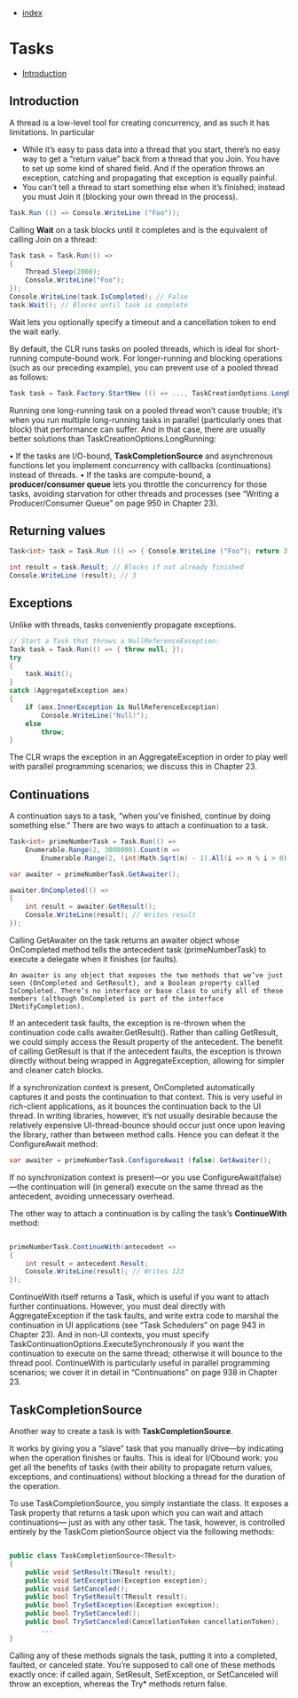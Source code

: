 - [index](https://github.com/KiraDiShira/ConcurrencyAndAsynchrony#concurrency-and-asynchrony)

# Tasks

- [Introduction](#introduction)

## Introduction

A thread is a low-level tool for creating concurrency, and as such it has limitations. In particular

- While it’s easy to pass data into a thread that you start, there’s no easy way to get a “return value” back from a thread that you Join. You have to set up some
kind of shared field. And if the operation throws an exception, catching and propagating that exception is equally painful.
- You can’t tell a thread to start something else when it’s finished; instead you
must Join it (blocking your own thread in the process).

```c#
Task.Run (() => Console.WriteLine ("Foo"));
```

Calling **Wait** on a task blocks until it completes and is the equivalent of calling Join on a thread:

```c#
Task task = Task.Run(() =>
{
    Thread.Sleep(2000);
    Console.WriteLine("Foo");
});
Console.WriteLine(task.IsCompleted); // False
task.Wait(); // Blocks until task is complete
```

Wait lets you optionally specify a timeout and a cancellation token to end the wait early.

By default, the CLR runs tasks on pooled threads, which is ideal for short-running compute-bound work. For longer-running and blocking operations (such as our preceding example), you can prevent use of a pooled thread as follows:

```c#
Task task = Task.Factory.StartNew (() => ..., TaskCreationOptions.LongRunning);
```

Running one long-running task on a pooled thread won’t cause trouble; it’s when you run multiple long-running tasks in parallel (particularly ones that block) that performance can suffer. And in that case, there are usually better solutions than TaskCreationOptions.LongRunning:

• If the tasks are I/O-bound, **TaskCompletionSource** and asynchronous functions let you implement concurrency with callbacks (continuations) instead of threads.
• If the tasks are compute-bound, a **producer/consumer queue** lets you throttle the concurrency for those tasks, avoiding starvation for other threads and processes (see “Writing a Producer/Consumer Queue” on page 950 in Chapter 23).

## Returning values

```c#
Task<int> task = Task.Run (() => { Console.WriteLine ("Foo"); return 3; });
```

```c#
int result = task.Result; // Blocks if not already finished
Console.WriteLine (result); // 3
```

## Exceptions

Unlike with threads, tasks conveniently propagate exceptions. 

```c#
// Start a Task that throws a NullReferenceException:
Task task = Task.Run(() => { throw null; });
try
{
    task.Wait();
}
catch (AggregateException aex)
{
    if (aex.InnerException is NullReferenceException)
        Console.WriteLine("Null!");
    else
        throw;
}
```
The CLR wraps the exception in an AggregateException in order to play well with parallel programming scenarios; we discuss this in Chapter 23.

## Continuations

A continuation says to a task, “when you’ve finished, continue by doing something else.” There are two ways to attach a continuation to a task.

```c#
Task<int> primeNumberTask = Task.Run(() =>
    Enumerable.Range(2, 3000000).Count(n =>
        Enumerable.Range(2, (int)Math.Sqrt(n) - 1).All(i => n % i > 0)));

var awaiter = primeNumberTask.GetAwaiter();

awaiter.OnCompleted(() =>
{
    int result = awaiter.GetResult();
    Console.WriteLine(result); // Writes result
});

```
Calling GetAwaiter on the task returns an awaiter object whose OnCompleted method tells the antecedent task (primeNumberTask) to execute a delegate when it finishes (or faults).

`An awaiter is any object that exposes the two methods that we’ve just seen (OnCompleted and GetResult), and a Boolean property called IsCompleted. There’s no interface or base class to unify all of these members (although OnCompleted is part of the interface INotifyCompletion).`

If an antecedent task faults, the exception is re-thrown when the continuation code calls awaiter.GetResult(). Rather than calling GetResult, we could simply access the Result property of the antecedent. The benefit of calling GetResult is that if the antecedent faults, the exception is thrown directly without being wrapped in AggregateException, allowing for simpler and cleaner catch blocks.

If a synchronization context is present, OnCompleted automatically captures it and posts the continuation to that context. This is very useful in rich-client applications, as it bounces the continuation back to the UI thread. In writing libraries, however, it’s not usually desirable because the relatively expensive UI-thread-bounce should occur just once upon leaving the library, rather than between method calls. Hence you can defeat it the ConfigureAwait method:

```c#
var awaiter = primeNumberTask.ConfigureAwait (false).GetAwaiter();
```

If no synchronization context is present—or you use ConfigureAwait(false)—the continuation will (in general) execute on the same thread as the antecedent, avoiding unnecessary overhead.

The other way to attach a continuation is by calling the task’s **ContinueWith** method:

```c#

primeNumberTask.ContinueWith(antecedent =>
{
    int result = antecedent.Result;
    Console.WriteLine(result); // Writes 123
});

```

ContinueWith itself returns a Task, which is useful if you want to attach further continuations. However, you must deal directly with AggregateException if the task faults, and write extra code to marshal the continuation in UI applications (see “Task Schedulers” on page 943 in Chapter 23). And in non-UI contexts, you must specify TaskContinuationOptions.ExecuteSynchronously if you want the continuation to execute on the same thread; otherwise it will bounce to the thread pool. ContinueWith is particularly useful in parallel programming scenarios; we cover it in detail in “Continuations” on page 938 in Chapter 23.

## TaskCompletionSource

Another way to create a task is with **TaskCompletionSource**. 

It works by giving you a “slave” task that you manually drive—by indicating when the operation finishes or faults. This is ideal for I/Obound work: you get all the benefits of tasks (with their ability to propagate return values, exceptions, and continuations) without blocking a thread for the duration of the operation.

To use TaskCompletionSource, you simply instantiate the class. It exposes a Task property that returns a task upon which you can wait and attach continuations— just as with any other task. The task, however, is controlled entirely by the TaskCom pletionSource object via the following methods:

```c#

public class TaskCompletionSource<TResult>
{
    public void SetResult(TResult result);
    public void SetException(Exception exception);
    public void SetCanceled();
    public bool TrySetResult(TResult result);
    public bool TrySetException(Exception exception);
    public bool TrySetCanceled();
    public bool TrySetCanceled(CancellationToken cancellationToken);
        ...
}

```

Calling any of these methods signals the task, putting it into a completed, faulted, or canceled state. You’re supposed to call one of these methods exactly once: if called again, SetResult, SetException, or SetCanceled will throw an exception, whereas the Try* methods return false.


